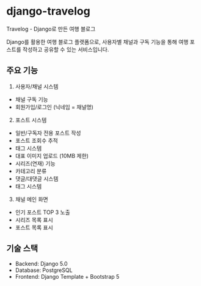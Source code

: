 # django-travelog

Travelog - Django로 만든 여행 블로그

Django를 활용한 여행 블로그 플랫폼으로, 사용자별 채널과 구독 기능을 통해 여행 포스트를 작성하고 공유할 수 있는 서비스입니다.

## 주요 기능

1. 사용자/채널 시스템

- 채널 구독 기능
- 회원가입/로그인 (닉네임 = 채널명)

2. 포스트 시스템

- 일반/구독자 전용 포스트 작성
- 포스트 조회수 추적
- 태그 시스템
- 대표 이미지 업로드 (10MB 제한)
- 시리즈(연재) 기능
- 카테고리 분류
- 댓글/대댓글 시스템
- 태그 시스템

3. 채널 메인 화면

- 인기 포스트 TOP 3 노출
- 시리즈 목록 표시
- 포스트 목록 표시

## 기술 스택

- Backend: Django 5.0
- Database: PostgreSQL
- Frontend: Django Template + Bootstrap 5
